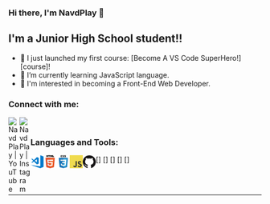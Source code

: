 ### Hi there, I'm NavdPlay 👋


## I'm a Junior High School student!!

- 🔭 I just launched my first course: [Become A VS Code SuperHero!][course]!
- 🌱 I’m currently learning JavaScript language.
- 👀 I'm interested in becoming a Front-End Web Developer.

### Connect with me:

[<img align="left" alt="NavdPlay | YouTube" width="22px" src="https://cdn.jsdelivr.net/npm/simple-icons@v3/icons/youtube.svg" />][youtube]
[<img align="left" alt="NavdPlay | Instagram" width="22px" src="https://cdn.jsdelivr.net/npm/simple-icons@v3/icons/instagram.svg" />][instagram]

<br />

### Languages and Tools:

[<img align="left" alt="Visual Studio Code" width="26px" src="https://raw.githubusercontent.com/github/explore/80688e429a7d4ef2fca1e82350fe8e3517d3494d/topics/visual-studio-code/visual-studio-code.png" />]
[<img align="left" alt="HTML5" width="26px" src="https://raw.githubusercontent.com/github/explore/80688e429a7d4ef2fca1e82350fe8e3517d3494d/topics/html/html.png" />]
[<img align="left" alt="CSS3" width="26px" src="https://raw.githubusercontent.com/github/explore/80688e429a7d4ef2fca1e82350fe8e3517d3494d/topics/css/css.png" />]
[<img align="left" alt="JavaScript" width="26px" src="https://raw.githubusercontent.com/github/explore/80688e429a7d4ef2fca1e82350fe8e3517d3494d/topics/javascript/javascript.png" />]
[<img align="left" alt="GitHub" width="26px" src="https://raw.githubusercontent.com/github/explore/78df643247d429f6cc873026c0622819ad797942/topics/github/github.png" />]

<br />
<br />

---
[youtube]: https://youtube.com/NavdPlay
[instagram]: https://instagram.com/NavdPlay
